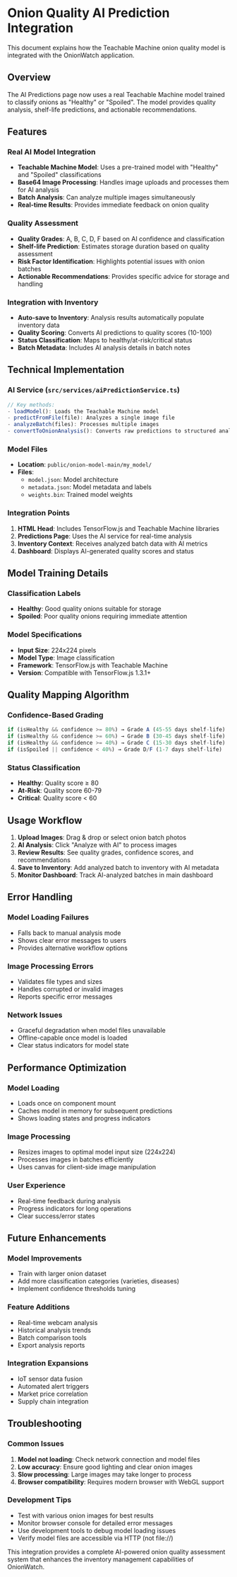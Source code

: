 # Onion Quality AI Prediction Integration

This document explains how the Teachable Machine onion quality model is integrated with the OnionWatch application.

## Overview

The AI Predictions page now uses a real Teachable Machine model trained to classify onions as \"Healthy\" or \"Spoiled\". The model provides quality analysis, shelf-life predictions, and actionable recommendations.

## Features

### Real AI Model Integration
- **Teachable Machine Model**: Uses a pre-trained model with \"Healthy\" and \"Spoiled\" classifications
- **Base64 Image Processing**: Handles image uploads and processes them for AI analysis
- **Batch Analysis**: Can analyze multiple images simultaneously
- **Real-time Results**: Provides immediate feedback on onion quality

### Quality Assessment
- **Quality Grades**: A, B, C, D, F based on AI confidence and classification
- **Shelf-life Prediction**: Estimates storage duration based on quality assessment
- **Risk Factor Identification**: Highlights potential issues with onion batches
- **Actionable Recommendations**: Provides specific advice for storage and handling

### Integration with Inventory
- **Auto-save to Inventory**: Analysis results automatically populate inventory data
- **Quality Scoring**: Converts AI predictions to quality scores (10-100)
- **Status Classification**: Maps to healthy/at-risk/critical status
- **Batch Metadata**: Includes AI analysis details in batch notes

## Technical Implementation

### AI Service (`src/services/aiPredictionService.ts`)
```typescript
// Key methods:
- loadModel(): Loads the Teachable Machine model
- predictFromFile(file): Analyzes a single image file
- analyzeBatch(files): Processes multiple images
- convertToOnionAnalysis(): Converts raw predictions to structured analysis
```

### Model Files
- **Location**: `public/onion-model-main/my_model/`
- **Files**: 
  - `model.json`: Model architecture
  - `metadata.json`: Model metadata and labels
  - `weights.bin`: Trained model weights

### Integration Points
1. **HTML Head**: Includes TensorFlow.js and Teachable Machine libraries
2. **Predictions Page**: Uses the AI service for real-time analysis
3. **Inventory Context**: Receives analyzed batch data with AI metrics
4. **Dashboard**: Displays AI-generated quality scores and status

## Model Training Details

### Classification Labels
- **Healthy**: Good quality onions suitable for storage
- **Spoiled**: Poor quality onions requiring immediate attention

### Model Specifications
- **Input Size**: 224x224 pixels
- **Model Type**: Image classification
- **Framework**: TensorFlow.js with Teachable Machine
- **Version**: Compatible with TensorFlow.js 1.3.1+

## Quality Mapping Algorithm

### Confidence-Based Grading
```typescript
if (isHealthy && confidence >= 80%) → Grade A (45-55 days shelf-life)
if (isHealthy && confidence >= 60%) → Grade B (30-45 days shelf-life)
if (isHealthy && confidence >= 40%) → Grade C (15-30 days shelf-life)
if (isSpoiled || confidence < 40%) → Grade D/F (1-7 days shelf-life)
```

### Status Classification
- **Healthy**: Quality score ≥ 80
- **At-Risk**: Quality score 60-79
- **Critical**: Quality score < 60

## Usage Workflow

1. **Upload Images**: Drag & drop or select onion batch photos
2. **AI Analysis**: Click \"Analyze with AI\" to process images
3. **Review Results**: See quality grades, confidence scores, and recommendations
4. **Save to Inventory**: Add analyzed batch to inventory with AI metadata
5. **Monitor Dashboard**: Track AI-analyzed batches in main dashboard

## Error Handling

### Model Loading Failures
- Falls back to manual analysis mode
- Shows clear error messages to users
- Provides alternative workflow options

### Image Processing Errors
- Validates file types and sizes
- Handles corrupted or invalid images
- Reports specific error messages

### Network Issues
- Graceful degradation when model files unavailable
- Offline-capable once model is loaded
- Clear status indicators for model state

## Performance Optimization

### Model Loading
- Loads once on component mount
- Caches model in memory for subsequent predictions
- Shows loading states and progress indicators

### Image Processing
- Resizes images to optimal model input size (224x224)
- Processes images in batches efficiently
- Uses canvas for client-side image manipulation

### User Experience
- Real-time feedback during analysis
- Progress indicators for long operations
- Clear success/error states

## Future Enhancements

### Model Improvements
- Train with larger onion dataset
- Add more classification categories (varieties, diseases)
- Implement confidence thresholds tuning

### Feature Additions
- Real-time webcam analysis
- Historical analysis trends
- Batch comparison tools
- Export analysis reports

### Integration Expansions
- IoT sensor data fusion
- Automated alert triggers
- Market price correlation
- Supply chain integration

## Troubleshooting

### Common Issues
1. **Model not loading**: Check network connection and model files
2. **Low accuracy**: Ensure good lighting and clear onion images
3. **Slow processing**: Large images may take longer to process
4. **Browser compatibility**: Requires modern browser with WebGL support

### Development Tips
- Test with various onion images for best results
- Monitor browser console for detailed error messages
- Use development tools to debug model loading issues
- Verify model files are accessible via HTTP (not file://)

This integration provides a complete AI-powered onion quality assessment system that enhances the inventory management capabilities of OnionWatch.